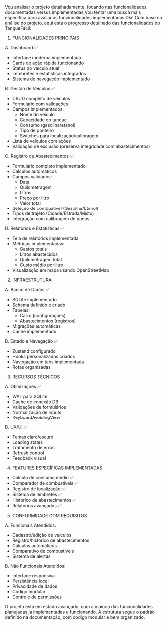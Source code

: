 Vou analisar o projeto detalhadamente, focando nas funcionalidades documentadas versus implementadas.Vou tentar uma busca mais específica para avaliar as funcionalidades implementadas.Olá! Com base na análise do projeto, aqui está o progresso detalhado das funcionalidades do TanqueFácil:

1. FUNCIONALIDADES PRINCIPAIS

A. Dashboard ✅
- Interface moderna implementada
- Cards de ação rápida funcionando
- Status do veículo atual
- Lembretes e estatísticas integrados
- Sistema de navegação implementado

B. Gestão de Veículos ✅
- CRUD completo de veículos
- Formulário com validações
- Campos implementados:
  - Nome do veículo
  - Capacidade do tanque
  - Consumo (gasolina/etanol)
  - Tipo de ponteiro
  - Switches para localização/calibragem
- Lista de veículos com ações
- Validação de exclusão (preserva integridade com abastecimentos)

C. Registro de Abastecimentos ✅
- Formulário completo implementado
- Cálculos automáticos
- Campos validados:
  - Data
  - Quilometragem
  - Litros
  - Preço por litro
  - Valor total
- Seleção de combustível (Gasolina/Etanol)
- Tipos de trajeto (Cidade/Estrada/Misto)
- Integração com calibragem de pneus

D. Relatórios e Estatísticas ✅
- Tela de relatórios implementada
- Métricas implementadas:
  - Gastos totais
  - Litros abastecidos
  - Quilometragem total
  - Custo médio por litro
- Visualização em mapa usando OpenStreetMap

2. INFRAESTRUTURA

A. Banco de Dados ✅
- SQLite implementado
- Schema definido e criado
- Tabelas:
  - Carro (configurações)
  - Abastecimentos (registros)
- Migrações automáticas
- Cache implementado

B. Estado e Navegação ✅
- Zustand configurado
- Hooks personalizados criados
- Navegação em tabs implementada
- Rotas organizadas

3. RECURSOS TÉCNICOS

A. Otimizações ✅
- WAL para SQLite
- Cache de conexão DB
- Validações de formulários
- Normalização de inputs
- KeyboardAvoidingView

B. UX/UI ✅
- Temas claro/escuro
- Loading states
- Tratamento de erros
- Refresh control
- Feedback visual

4. FEATURES ESPECÍFICAS IMPLEMENTADAS

- Cálculo de consumo médio ✅
- Comparador de combustíveis ✅
- Registro de localização ✅
- Sistema de lembretes ✅
- Histórico de abastecimentos ✅
- Relatórios avançados ✅

5. CONFORMIDADE COM REQUISITOS

A. Funcionais Atendidos:
- Cadastro/edição de veículos
- Registro/histórico de abastecimentos
- Cálculos automáticos
- Comparativo de combustíveis
- Sistema de alertas

B. Não Funcionais Atendidos:
- Interface responsiva
- Persistência local
- Privacidade de dados
- Código modular
- Controle de permissões

O projeto está em estado avançado, com a maioria das funcionalidades planejadas já implementadas e funcionando. A estrutura segue o padrão definido na documentação, com código modular e bem organizado.




